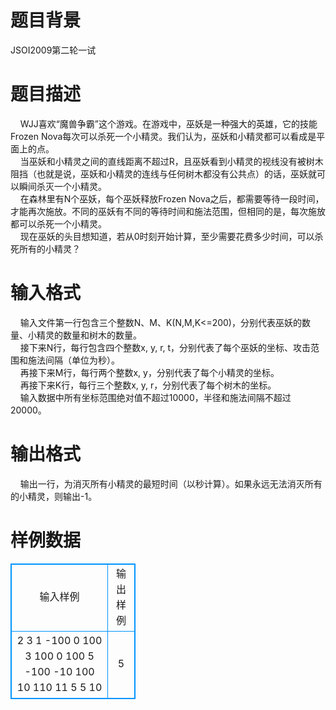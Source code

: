 # 

 
 # 题目背景 
JSOI2009第二轮一试 

 
 # 题目描述 
&nbsp;&nbsp;&nbsp;&nbsp;WJJ喜欢“魔兽争霸”这个游戏。在游戏中，巫妖是一种强大的英雄，它的技能Frozen&nbsp;Nova每次可以杀死一个小精灵。我们认为，巫妖和小精灵都可以看成是平面上的点。<BR>&nbsp;&nbsp;&nbsp;&nbsp;当巫妖和小精灵之间的直线距离不超过R，且巫妖看到小精灵的视线没有被树木阻挡（也就是说，巫妖和小精灵的连线与任何树木都没有公共点）的话，巫妖就可以瞬间杀灭一个小精灵。<BR>&nbsp;&nbsp;&nbsp;&nbsp;在森林里有N个巫妖，每个巫妖释放Frozen&nbsp;Nova之后，都需要等待一段时间，才能再次施放。不同的巫妖有不同的等待时间和施法范围，但相同的是，每次施放都可以杀死一个小精灵。<BR>&nbsp;&nbsp;&nbsp;&nbsp;现在巫妖的头目想知道，若从0时刻开始计算，至少需要花费多少时间，可以杀死所有的小精灵？&nbsp; 

 
 # 输入格式 
&nbsp;&nbsp;&nbsp;&nbsp;输入文件第一行包含三个整数N、M、K(N,M,K&lt;=200)，分别代表巫妖的数量、小精灵的数量和树木的数量。<BR>&nbsp;&nbsp;&nbsp;&nbsp;接下来N行，每行包含四个整数x,&nbsp;y,&nbsp;r,&nbsp;t，分别代表了每个巫妖的坐标、攻击范围和施法间隔（单位为秒）。<BR>&nbsp;&nbsp;&nbsp;&nbsp;再接下来M行，每行两个整数x,&nbsp;y，分别代表了每个小精灵的坐标。<BR>&nbsp;&nbsp;&nbsp;&nbsp;再接下来K行，每行三个整数x,&nbsp;y,&nbsp;r，分别代表了每个树木的坐标。<BR>&nbsp;&nbsp;&nbsp;&nbsp;输入数据中所有坐标范围绝对值不超过10000，半径和施法间隔不超过20000。 

 
 # 输出格式 
&nbsp;&nbsp;&nbsp;&nbsp;输出一行，为消灭所有小精灵的最短时间（以秒计算）。如果永远无法消灭所有的小精灵，则输出-1。 
# 样例数据
<style>
        table,table tr th, table tr td { border:1px solid #0094ff; }
        table { width: 200px; min-height: 25px; line-height: 25px; text-align: center; border-collapse: collapse;}   
    </style>
<table>
	<tr>
		<td>输入样例</td>
		<td>输出样例</td>
	</tr>
<tr><td>2 3 1
-100 0 100 3
100 0 100 5
-100 -10
100 10
110 11
5 5 10</td><td>5</td></tr></table>
